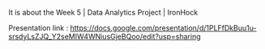 It is about the Week 5 | Data Analytics Project | IronHock

Presentation link : 
https://docs.google.com/presentation/d/1PLFfDkBuu1u-srsdyLsZJQ_Y2seMIW4WNiusGjeBQoo/edit?usp=sharing
